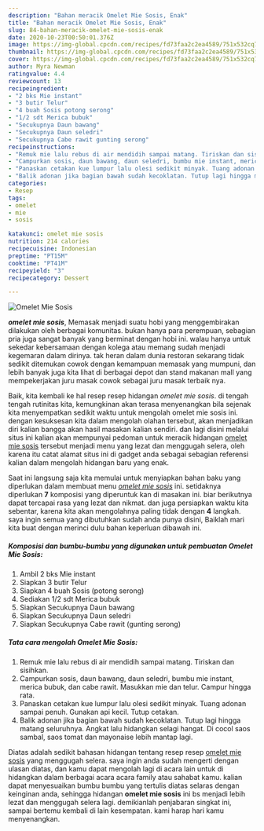 ```yaml
---
description: "Bahan meracik Omelet Mie Sosis, Enak"
title: "Bahan meracik Omelet Mie Sosis, Enak"
slug: 84-bahan-meracik-omelet-mie-sosis-enak
date: 2020-10-23T00:50:01.376Z
image: https://img-global.cpcdn.com/recipes/fd73faa2c2ea4589/751x532cq70/omelet-mie-sosis-foto-resep-utama.jpg
thumbnail: https://img-global.cpcdn.com/recipes/fd73faa2c2ea4589/751x532cq70/omelet-mie-sosis-foto-resep-utama.jpg
cover: https://img-global.cpcdn.com/recipes/fd73faa2c2ea4589/751x532cq70/omelet-mie-sosis-foto-resep-utama.jpg
author: Myra Newman
ratingvalue: 4.4
reviewcount: 13
recipeingredient:
- "2 bks Mie instant"
- "3 butir Telur"
- "4 buah Sosis potong serong"
- "1/2 sdt Merica bubuk"
- "Secukupnya Daun bawang"
- "Secukupnya Daun seledri"
- "Secukupnya Cabe rawit gunting serong"
recipeinstructions:
- "Remuk mie lalu rebus di air mendidih sampai matang. Tiriskan dan sisihkan."
- "Campurkan sosis, daun bawang, daun seledri, bumbu mie instant, merica bubuk, dan cabe rawit. Masukkan mie dan telur. Campur hingga rata."
- "Panaskan cetakan kue lumpur lalu olesi sedikit minyak. Tuang adonan sampai penuh. Gunakan api kecil. Tutup cetakan."
- "Balik adonan jika bagian bawah sudah kecoklatan. Tutup lagi hingga matang seluruhnya. Angkat lalu hidangkan selagi hangat. Di cocol saos sambal, saos tomat dan mayonaise lebih mantap lagi."
categories:
- Resep
tags:
- omelet
- mie
- sosis

katakunci: omelet mie sosis 
nutrition: 214 calories
recipecuisine: Indonesian
preptime: "PT15M"
cooktime: "PT41M"
recipeyield: "3"
recipecategory: Dessert

---
```



![Omelet Mie Sosis](https://img-global.cpcdn.com/recipes/fd73faa2c2ea4589/751x532cq70/omelet-mie-sosis-foto-resep-utama.jpg)

<b><i>omelet mie sosis</i></b>, Memasak menjadi suatu hobi yang menggembirakan dilakukan oleh berbagai komunitas. bukan hanya para perempuan, sebagian pria juga sangat banyak yang berminat dengan hobi ini. walau hanya untuk sekedar kebersamaan dengan kolega atau memang sudah menjadi kegemaran dalam dirinya. tak heran dalam dunia restoran sekarang tidak sedikit ditemukan cowok dengan kemampuan memasak yang mumpuni, dan lebih banyak juga kita lihat di berbagai depot dan stand makanan mall yang mempekerjakan juru masak cowok sebagai juru masak terbaik nya.



Baik, kita kembali ke hal resep resep hidangan <i>omelet mie sosis</i>. di tengah tengah rutinitas kita, kemungkinan akan terasa menyenangkan bila sejenak kita menyempatkan sedikit waktu untuk mengolah omelet mie sosis ini. dengan kesuksesan kita dalam mengolah olahan tersebut, akan menjadikan diri kalian bangga akan hasil masakan kalian sendiri. dan lagi disini melalui situs ini kalian akan mempunyai pedoman untuk meracik hidangan <u>omelet mie sosis</u> tersebut menjadi menu yang lezat dan menggugah selera, oleh karena itu catat alamat situs ini di gadget anda sebagai sebagian referensi kalian dalam mengolah hidangan baru yang enak.


Saat ini langsung saja kita memulai untuk menyiapkan bahan baku yang diperlukan dalam membuat menu <u><i>omelet mie sosis</i></u> ini. setidaknya diperlukan <b>7</b> komposisi yang diperuntuk kan di masakan ini. biar berikutnya dapat tercapai rasa yang lezat dan nikmat. dan juga persiapkan waktu kita sebentar, karena kita akan mengolahnya paling tidak dengan <b>4</b> langkah. saya ingin semua yang dibutuhkan sudah anda punya disini, Baiklah mari kita buat dengan merinci dulu bahan keperluan dibawah ini.

<!--inarticleads1-->

##### Komposisi dan bumbu-bumbu yang digunakan untuk pembuatan Omelet Mie Sosis:

1. Ambil 2 bks Mie instant
1. Siapkan 3 butir Telur
1. Siapkan 4 buah Sosis (potong serong)
1. Sediakan 1/2 sdt Merica bubuk
1. Siapkan Secukupnya Daun bawang
1. Siapkan Secukupnya Daun seledri
1. Siapkan Secukupnya Cabe rawit (gunting serong)




<!--inarticleads2-->

##### Tata cara mengolah Omelet Mie Sosis:

1. Remuk mie lalu rebus di air mendidih sampai matang. Tiriskan dan sisihkan.
1. Campurkan sosis, daun bawang, daun seledri, bumbu mie instant, merica bubuk, dan cabe rawit. Masukkan mie dan telur. Campur hingga rata.
1. Panaskan cetakan kue lumpur lalu olesi sedikit minyak. Tuang adonan sampai penuh. Gunakan api kecil. Tutup cetakan.
1. Balik adonan jika bagian bawah sudah kecoklatan. Tutup lagi hingga matang seluruhnya. Angkat lalu hidangkan selagi hangat. Di cocol saos sambal, saos tomat dan mayonaise lebih mantap lagi.




Diatas adalah sedikit bahasan hidangan tentang resep resep <u>omelet mie sosis</u> yang menggugah selera. saya ingin anda sudah mengerti dengan ulasan diatas, dan kamu dapat mengolah lagi di acara lain untuk di hidangkan dalam berbagai acara acara family atau sahabat kamu. kalian dapat menyesuaikan bumbu bumbu yang tertulis diatas selaras dengan keinginan anda, sehingga hidangan <b>omelet mie sosis</b> ini bs menjadi lebih lezat dan menggugah selera lagi. demikianlah penjabaran singkat ini, sampai bertemu kembali di lain kesempatan. kami harap hari kamu menyenangkan.
